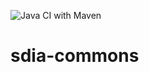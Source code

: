 ![Java CI with Maven](https://github.com/qcdis-sdia/sdia-commons/workflows/Java%20CI%20with%20Maven/badge.svg)
# sdia-commons
